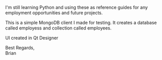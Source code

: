 I'm still learning Python and using these as reference guides for any employment opportunities and future projects.

This is a simple MongoDB client I made for testing. It creates a database called employess and collection called employees.

UI created in Qt Designer

Best Regards,<br/>
Brian
